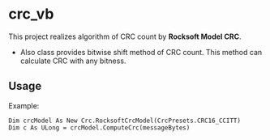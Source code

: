 # crc_vb

This project realizes algorithm of CRC count by **Rocksoft Model CRC**.

- Also class provides bitwise shift method of CRC count. This method can calculate CRC with any bitness.

## Usage

Example:

```vbnet
Dim crcModel As New Crc.RocksoftCrcModel(CrcPresets.CRC16_CCITT)
Dim c As ULong = crcModel.ComputeCrc(messageBytes)
```
